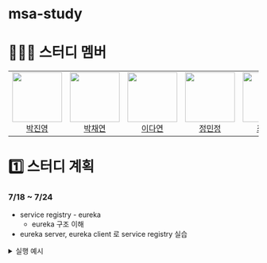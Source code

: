# msa-study

# 👩🏻‍💻 스터디 멤버

<table>
  <tr>
      <td align="center">
        <img src="https://github.com/fire-long.png" width="100"><br>
        <a href="https://github.com/fire-long">박진영</a>
    </td>
    <td align="center">
      <img src="https://github.com/Yeon-chae.png" width="100"><br>
      <a href="https://github.com/Yeon-chae">박채연</a>
    </td>
    <td align="center">
      <img src="https://github.com/dylee00.png" width="100"><br>
      <a href="https://github.com/dylee00">이다연</a>
    </td>
    <td align="center">
      <img src="https://github.com/hiimminjeong.png" width="100"><br>
      <a href="https://github.com/hiimminjeong">정민정</a>
    </td>
    <td align="center">
      <img src="https://github.com/esc-beep.png" width="100"><br>
      <a href="https://github.com/esc-beep">최은소</a>
    </td>
    <td align="center">
      <img src="https://github.com/isuHan.png" width="100"><br>
      <a href="https://github.com/isuHan">한지수</a>
    </td>
  </tr>
</table>

# 1️⃣ 스터디 계획

### 7/18 ~ 7/24
- service registry - eureka
    - eureka 구조 이해
- eureka server, eureka client 로 service registry 실습
<details>
  <summary>실행 예시</summary>
  <img width="1920" height="1080" alt="Image" src="https://github.com/user-attachments/assets/0e63101f-f7fb-42b1-8470-bf9938528834" />
  eureka server로 들어갔을 때, gateway-test가 service registey에 등록된 걸 확인하실 수 있으면 구현 성공!
</details>
